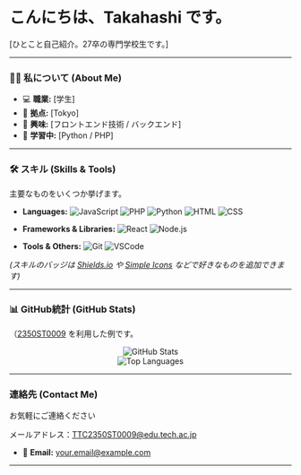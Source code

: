 # こんにちは、Takahashi です。

[ひとこと自己紹介。27卒の専門学校生です。]

---

### 👨‍💻 私について (About Me)

- 💻 **職業:** [学生]
- 📍 **拠点:** [Tokyo]
- 🚀 **興味:** [フロントエンド技術 / バックエンド]
- 🌱 **学習中:** [Python / PHP]

---

### 🛠 スキル (Skills & Tools)

主要なものをいくつか挙げます。

- **Languages:** ![JavaScript](https://img.shields.io/badge/JavaScript-F7DF1E?style=for-the-badge&logo=javascript&logoColor=black)
  ![PHP](https://img.shields.io/badge/PHP-3178C6?style=for-the-badge&logo=typescript&logoColor=white)
  ![Python](https://img.shields.io/badge/Python-3776AB?style=for-the-badge&logo=python&logoColor=white)
  ![HTML](https://img.shields.io/badge/HTML-00ADD8?style=for-the-badge&logo=go&logoColor=white)
  ![CSS](https://img.shields.io/badge/CSS-00ADD8?style=for-the-badge&logo=go&logoColor=white)
  
  
- **Frameworks & Libraries:**
  ![React](https://img.shields.io/badge/React-61DAFB?style=for-the-badge&logo=react&logoColor=black)
  ![Node.js](https://img.shields.io/badge/Node.js-339933?style=for-the-badge&logo=node.js&logoColor=white)

- **Tools & Others:**
  ![Git](https://img.shields.io/badge/Git-F05032?style=for-the-badge&logo=git&logoColor=white)
  ![VSCode](https://img.shields.io/badge/VSCode-2496ED?style=for-the-badge&logo=docker&logoColor=white)


*(スキルのバッジは [Shields.io](https://shields.io/) や [Simple Icons](https://simpleicons.org/) などで好きなものを追加できます)*

---

### 📊 GitHub統計 (GitHub Stats)

（[2350ST0009](https://github.com/anuraghazra/github-readme-stats) を利用した例です。

<p align="center">
  <img src="https://github-readme-stats.vercel.app/api?username=[2350ST0009]&show_icons=true&theme=radical&include_all_commits=true&count_private=true" alt="GitHub Stats" />
  <br/>
  <img src="https://github-readme-stats.vercel.app/api/top-langs/?username=[2350ST0009]&layout=compact&theme=radical" alt="Top Languages" />
</p>

---

### 連絡先 (Contact Me)

お気軽にご連絡ください

メールアドレス：TTC2350ST0009@edu.tech.ac.jp
- 📧 **Email:** [your.email@example.com](mailto:your.email@example.com)

---
